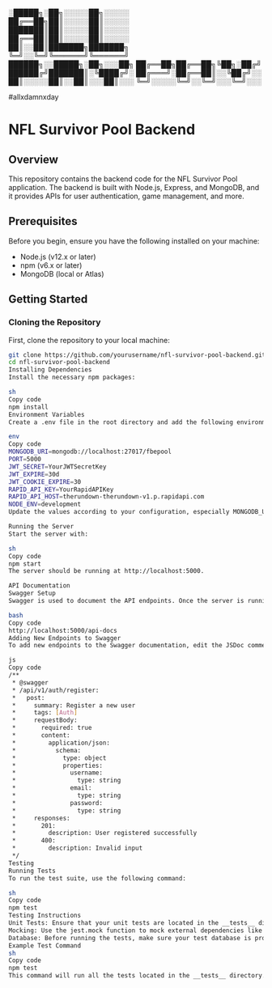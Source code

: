 ░█████╗░██╗░░░░░██╗░░░░░  
██╔══██╗██║░░░░░██║░░░░░  
███████║██║░░░░░██║░░░░░  
██╔══██║██║░░░░░██║░░░░░  
██║░░██║███████╗███████╗  
╚═╝░░╚═╝╚══════╝╚══════╝  
██████╗░░█████╗░██╗░░░██╗
██╔══██╗██╔══██╗╚██╗░██╔╝
██████╔╝███████║░╚████╔╝░
██╔═══╝░██╔══██║░░╚██╔╝░░
██║░░░░░██║░░██║░░░██║░░░
╚═╝░░░░░╚═╝░░╚═╝░░░╚═╝░░░

#allxdamnxday

# NFL Survivor Pool Backend

## Overview

This repository contains the backend code for the NFL Survivor Pool application. The backend is built with Node.js, Express, and MongoDB, and it provides APIs for user authentication, game management, and more.

## Prerequisites

Before you begin, ensure you have the following installed on your machine:

- Node.js (v12.x or later)
- npm (v6.x or later)
- MongoDB (local or Atlas)

## Getting Started

### Cloning the Repository

First, clone the repository to your local machine:

```sh
git clone https://github.com/yourusername/nfl-survivor-pool-backend.git
cd nfl-survivor-pool-backend
Installing Dependencies
Install the necessary npm packages:

sh
Copy code
npm install
Environment Variables
Create a .env file in the root directory and add the following environment variables:

env
Copy code
MONGODB_URI=mongodb://localhost:27017/fbepool
PORT=5000
JWT_SECRET=YourJWTSecretKey
JWT_EXPIRE=30d
JWT_COOKIE_EXPIRE=30
RAPID_API_KEY=YourRapidAPIKey
RAPID_API_HOST=therundown-therundown-v1.p.rapidapi.com
NODE_ENV=development
Update the values according to your configuration, especially MONGODB_URI if you are using MongoDB Atlas.

Running the Server
Start the server with:

sh
Copy code
npm start
The server should be running at http://localhost:5000.

API Documentation
Swagger Setup
Swagger is used to document the API endpoints. Once the server is running, you can access the Swagger documentation at:

bash
Copy code
http://localhost:5000/api-docs
Adding New Endpoints to Swagger
To add new endpoints to the Swagger documentation, edit the JSDoc comments in the route files located in the routes directory. For example:

js
Copy code
/**
 * @swagger
 * /api/v1/auth/register:
 *   post:
 *     summary: Register a new user
 *     tags: [Auth]
 *     requestBody:
 *       required: true
 *       content:
 *         application/json:
 *           schema:
 *             type: object
 *             properties:
 *               username:
 *                 type: string
 *               email:
 *                 type: string
 *               password:
 *                 type: string
 *     responses:
 *       201:
 *         description: User registered successfully
 *       400:
 *         description: Invalid input
 */
Testing
Running Tests
To run the test suite, use the following command:

sh
Copy code
npm test
Testing Instructions
Unit Tests: Ensure that your unit tests are located in the __tests__ directory and are named with a .test.js suffix.
Mocking: Use the jest.mock function to mock external dependencies like email services or third-party APIs.
Database: Before running the tests, make sure your test database is properly configured. The tests will automatically connect to the database and clean up after each run.
Example Test Command
sh
Copy code
npm test
This command will run all the tests located in the __tests__ directory.
